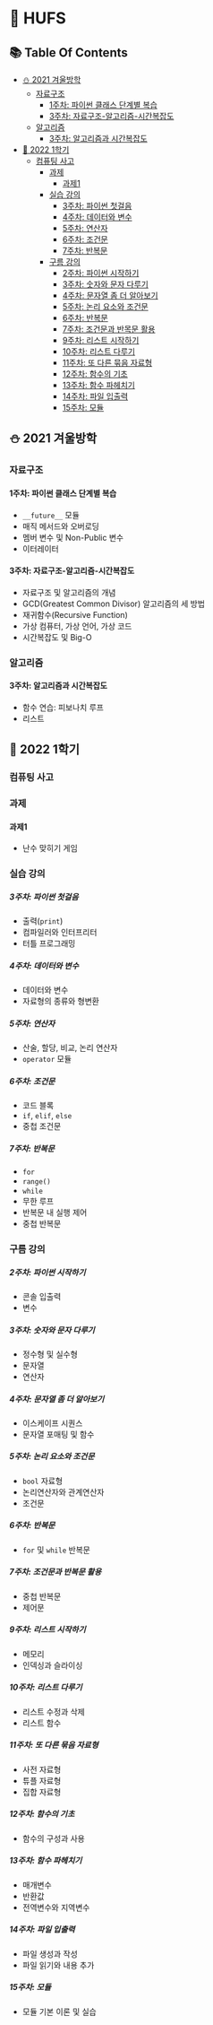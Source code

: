 # :owl: HUFS

## :books: Table Of Contents

- [:snowman: 2021 겨울방학](#snowman-2021-겨울방학)
  - [자료구조](#자료구조)
    - [1주차: 파이썬 클래스 단계별 복습](#1주차-파이썬-클래스-단계별-복습)
    - [3주차: 자료구조-알고리즘-시간복잡도](#3주차-자료구조-알고리즘-시간복잡도)
  - [알고리즘](#알고리즘)
    - [3주차: 알고리즘과 시간복잡도](#3주차-알고리즘과-시간복잡도)
- [:seedling: 2022 1학기](#seedling-2022-1학기)
  - [컴퓨팅 사고](#컴퓨팅-사고)
    - [과제](#과제)
      - [과제1](#과제1)
    - [실습 강의](#실습-강의)
      - [3주차: 파이썬 첫걸음](#3주차-파이썬-첫걸음)
      - [4주차: 데이터와 변수](#4주차-데이터와-변수)
      - [5주차: 연산자](#5주차-연산자)
      - [6주차: 조건문](#6주차-조건문)
      - [7주차: 반복문](#7주차-반복문)
    - [구름 강의](#구름-강의)
      - [2주차: 파이썬 시작하기](#2주차-파이썬-시작하기)
      - [3주차: 숫자와 문자 다루기](#3주차-숫자와-문자-다루기)
      - [4주차: 문자열 좀 더 알아보기](#4주차-문자열-좀-더-알아보기)
      - [5주차: 논리 요소와 조건문](#5주차-논리-요소와-조건문)
      - [6주차: 반복문](#6주차-반복문)
      - [7주차: 조건문과 반목문 활용](#7주차-조건문과-반복문-활용)
      - [9주차: 리스트 시작하기](#9주차-리스트-시작하기)
      - [10주차: 리스트 다루기](#10주차-리스트-다루기)
      - [11주차: 또 다른 묶음 자료형](#11주차-또-다른-묶음-자료형)
      - [12주차: 함수의 기초](#12주차-함수의-기초)
      - [13주차: 함수 파헤치기](#13주차-함수-파헤치기)
      - [14주차: 파일 입출력](#14주차-파일-입출력)
      - [15주차: 모듈](#15주차-모듈)

## :snowman: 2021 겨울방학

### 자료구조

#### 1주차: 파이썬 클래스 단계별 복습

- `__future__` 모듈
- 매직 메서드와 오버로딩
- 멤버 변수 및 Non-Public 변수
- 이터레이터

#### 3주차: 자료구조-알고리즘-시간복잡도

- 자료구조 및 알고리즘의 개념
- GCD(Greatest Common Divisor) 알고리즘의 세 방법
- 재귀함수(Recursive Function)
- 가상 컴퓨터, 가상 언어, 가상 코드
- 시간복잡도 및 Big-O

### 알고리즘

#### 3주차: 알고리즘과 시간복잡도

- 함수 연습: 피보나치 루프
- 리스트

## :seedling: 2022 1학기

### 컴퓨팅 사고

### 과제

#### 과제1

- 난수 맞히기 게임

### 실습 강의

##### 3주차: 파이썬 첫걸음

- 출력(`print`)
- 컴파일러와 인터프리터
- 터틀 프로그래밍

##### 4주차: 데이터와 변수

- 데이터와 변수
- 자료형의 종류와 형변환

##### 5주차: 연산자

- 산술, 할당, 비교, 논리 연산자
- `operator` 모듈

##### 6주차: 조건문

- 코드 블록
- `if`, `elif`, `else`
- 중첩 조건문

##### 7주차: 반복문

- `for`
- `range()`
- `while`
- 무한 루프
- 반복문 내 실행 제어
- 중첩 반복문

### 구름 강의

##### 2주차: 파이썬 시작하기

- 콘솔 입출력
- 변수

##### 3주차: 숫자와 문자 다루기

- 정수형 및 실수형
- 문자열
- 연산자

##### 4주차: 문자열 좀 더 알아보기

- 이스케이프 시퀀스
- 문자열 포매팅 및 함수

##### 5주차: 논리 요소와 조건문

- `bool` 자료형
- 논리연산자와 관계연산자
- 조건문

##### 6주차: 반복문

- `for` 및 `while` 반복문

##### 7주차: 조건문과 반복문 활용

- 중첩 반복문
- 제어문

##### 9주차: 리스트 시작하기

- 메모리
- 인덱싱과 슬라이싱

##### 10주차: 리스트 다루기

- 리스트 수정과 삭제
- 리스트 함수

##### 11주차: 또 다른 묶음 자료형

- 사전 자료형
- 튜플 자료형
- 집합 자료형

##### 12주차: 함수의 기초

- 함수의 구성과 사용

##### 13주차: 함수 파헤치기

- 매개변수
- 반환값
- 전역변수와 지역변수

##### 14주차: 파일 입출력

- 파일 생성과 작성
- 파일 읽기와 내용 추가

##### 15주차: 모듈

- 모듈 기본 이론 및 실습
